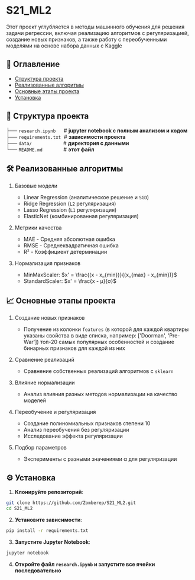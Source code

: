 # S21_ML2

Этот проект углубляется в методы машинного обучения для решения задачи регрессии, включая реализацию алгоритмов с регуляризацией, создание новых признаков, а также работу с переобученными моделями на основе набора данных с Kaggle

## 📌 Оглавление
- [Структура проекта](#-структура-проекта)
- [Реализованные алгоритмы](#-реализованные-алгоритмы)
- [Основные этапы проекта](#-основные-этапы-проекта)
- [Установка](#-установка)

## 📁 Структура проекта
├── `research.ipynb` &emsp; # **jupyter notebook с полным анализом и кодом** <br>
├── `requirements.txt`&nbsp; # **зависимости проекта** <br>
├── `data/` &emsp;&emsp;&emsp;&emsp;&emsp;&ensp;&nbsp;# **директория с данными** <br>
└── `README.md` &emsp;&emsp;&emsp;&ensp; # **этот файл** <br>

<a id="-реализованные-алгоритмы"></a>
## 🛠️ Реализованные алгоритмы

1) Базовые модели
    * Linear Regression (аналитическое решение и `SGD`)
    * Ridge Regression (`L2` регуляризация)
    * Lasso Regression (`L1` регуляризация)
    * ElasticNet (комбинированная регуляризация)

2) Метрики качества
    * MAE - Средняя абсолютная ошибка
    * RMSE - Среднеквадратичная ошибка
    * R² - Коэффициент детерминации

3) Нормализация признаков
    * MinMaxScaler: $x' = \frac{(x - x_{min})}{(x_{max} - x_{min})}$
    * StandardScaler: $x' = \frac{x - μ}{σ}$

## 📈 Основные этапы проекта
1. Создание новых признаков
    * Получение из колонки `features` (в которой для каждой квартиры указаны свойства в виде списка, например: ['Doorman', 'Pre-War']) топ-20 самых популярных особенностей и создание бинарных признаков для каждой из них

3. Сравнение реализаций
    * Сравнение собственных реализаций алгоритмов с `sklearn`

4. Влияние нормализации
    * Анализ влияния разных методов нормализации на качество моделей

5. Переобучение и регуляризация
    * Создание полиномиальных признаков степени $10$
    * Анализ переобучения без регуляризации
    * Исследование эффекта регуляризации

6. Подбор параметров
    * Эксперименты с разными значениями α для регуляризации

<a id="-установка"></a>
## ⚙️ Установка

1. **Клонируйте репозиторий**:
```bash
git clone https://github.com/Zomberep/S21_ML2.git
cd S21_ML2
```
2. **Установите зависимости**:
```bash
pip install -r requirements.txt
```
3. **Запустите Jupyter Notebook**:
```bash
jupyter notebook
```
4. **Откройте файл ```research.ipynb``` и запустите все ячейки последовательно**
